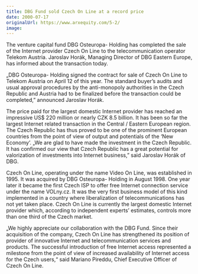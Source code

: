```yaml
---
title: DBG Fund sold Czech On Line at a record price
date: 2000-07-17
originalUrl: https://www.arxequity.com/5-2/
image:
---
```


The venture capital fund DBG Osteuropa- Holding has completed the sale of the Internet provider Czech On Line to the telecommunication operator Telekom Austria. Jaroslav Horák, Managing Director of DBG Eastern Europe, has informed about the transaction today.

„DBG Osteuropa- Holding signed the contract for sale of Czech On Line to Telekom Austria on April 12 of this year. The standard buyer’s audits and usual approval procedures by the anti-monopoly authorities in the Czech Republic and Austria had to be finalized before the transaction could be completed,” announced Jaroslav Horák.

The price paid for the largest domestic Internet provider has reached an impressive US$ 220 million or nearly CZK 8.5 billion. It has been so far the largest Internet related transaction in the Central / Eastern European region. The Czech Republic has thus proved to be one of the prominent European countries from the point of view of output and potentials of the ‘New Economy’. „We are glad to have made the investment in the Czech Republic. It has confirmed our view that Czech Republic has a great potential for valorization of investments into Internet business,” said Jaroslav Horák of DBG.

Czech On Line, operating under the name Video On Line, was established in 1995. It was acquired by DBG Osteuropa- Holding in August 1998. One year later it became the first Czech ISP to offer free Internet connection service under the name VOLny.cz. It was the very first business model of this kind implemented in a country where liberalization of telecommunications has not yet taken place. Czech On Line is currently the largest domestic Internet provider which, according to independent experts’ estimates, controls more than one third of the Czech market.

„We highly appreciate our collaboration with the DBG Fund. Since their acquisition of the company, Czech On Line has strengthened its position of provider of innovative Internet and telecommunication services and products. The successful introduction of free Internet access represented a milestone from the point of view of increased availability of Internet access for the Czech users,“ said Mariano Pireddu, Chief Executive Officer of Czech On Line.
